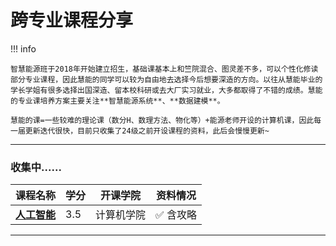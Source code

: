 # 跨专业课程分享

!!! info 

    智慧能源班于2018年开始建立招生，基础课基本上和竺院混合、图灵差不多，可以个性化修读部分专业课程，因此慧能的同学可以较为自由地去选择今后想要深造的方向。以往从慧能毕业的学长学姐有很多选择出国深造、留本校科研或去大厂实习就业，大多都取得了不错的成绩。慧能的专业课培养方案主要关注**智慧能源系统**、**数据建模**。

    慧能的课=一些较难的理论课（数分H、数理方法、物化等）+能源老师开设的计算机课，因此每一届更新迭代很快，目前只收集了24级之前开设课程的资料，此后会慢慢更新~
  
 --- 

### 收集中......

| 课程名称                  | 学分  | 开课学院 | 资料情况 |
| -------                   | ----- | ---- | ------------| 
| [**人工智能**](./人工智能.md)                |   3.5  |  计算机学院  |   :white_check_mark: 含攻略  |

---